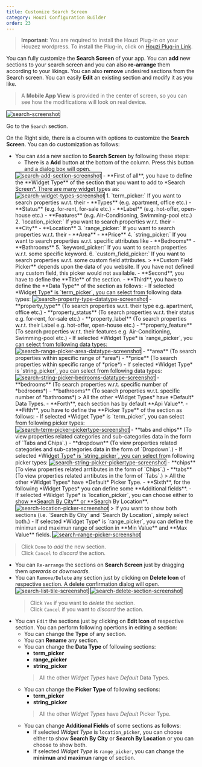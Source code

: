 ```yaml
---
title: Customize Search Screen
category: Houzi Configuration Builder
order: 23
---
```


> **Important**: You are required to install the Houzi Plug-in on your Houzez wordpress. To install the Plug-in, click on [Houzi Plug-in Link](https://github.com/AdilSoomro/houzez-mobile-api).

You can fully customize the **Search Screen** of your app. You can **add** new sections to your search screen and you can also **re-arrange** them according to your likings. You can also **remove** undesired sections from the Search screen. You can easily **Edit** an existing section and modify it as you like.

> A **Mobile App View** is provided in the center of screen, so you can see how the modifications will look on real device.  

<img src="https://houzi-docs.booleanbites.com/images/search-screenshot.png" alt="search-screenshot" title="search-screenshot" border= "1px solid"/>

Go to the `Search` section.

On the Right side, there is a cloumn with options to customize the **Search Screen**. You can do customization as follows:
* You can `Add` a new section to **Search Screen** by following these steps:
  - There is a **Add** button at the bottom of the column. Press this button and a dialog box will open.  
  <img src="https://houzi-docs.booleanbites.com/images/search-add-section-screenshot.png" alt="search-add-section-screenshot" title="search-add-section-screenshot" border= "1px solid"/>
  - **First of all**, you have to define the **Widget Type** of the section that you want to add to *Search Screen*. There are many widget types as:  
  <img src="https://houzi-docs.booleanbites.com/images/search-widget-types-screenshot.png" alt="search-widget-types-screenshot" title="search-widget-types-screenshot" border= "1px solid"/>
      1. `term_picker:` If you want to search properties w.r.t. their
         - **Types** (e.g. apartment, office etc.)
         - **Status** (e.g. for-rent, for-sale etc.)
         - **Label** (e.g. hot-offer, open-house etc.)
         - **Features** (e.g. Air-Conditioning, Swimming-pool etc.)
      2. `location_picker:` If you want to search properties w.r.t. their
         - **City**
         - **Location**
      3. `range_picker:` If you want to search properties w.r.t. their
         - **Area**
         - **Price**
      4. `string_picker:` If you want to search properties w.r.t. specific attributes like
         - **Bedrooms**
         - **Bathrooms**
      5. `keyword_picker:` If you want to search properties w.r.t. some specific keyword.
      6. `custom_field_picker:` If you want to search properties w.r.t. some custom field attributes.
    > **Custom Field Picker** depends upon the data of you website. If you have not defined any custom field, this picker would not available.
  - **Second**, you have to define the **Title** of the section.
  - **Third**, you have to define the **Data Type** of the section as follows:
    - If selected *Widget Type* is `term_picker`, you can select from following data types:  
    <img src="https://houzi-docs.booleanbites.com/images/search-property-type-datatype-screenshot.png" alt="search-property-type-datatype-screenshot" title="search-property-type-datatype-screenshot" border= "1px solid"/>
      - **property_type** (To search properties w.r.t. their type e.g. apartment, office etc.)
      - **property_status** (To search properties w.r.t. their status e.g. for-rent, for-sale etc.)
      - **property_label** (To search properties w.r.t. their Label e.g. hot-offer, open-house etc.)
      - **property_feature** (To search properties w.r.t. their features e.g. Air-Conditioning, Swimming-pool etc.)
    - If selected *Widget Type* is `range_picker`, you can select from following data types:  
    <img src="https://houzi-docs.booleanbites.com/images/search-range-picker-area-datatype-screenshot.png" alt="search-range-picker-area-datatype-screenshot" title="search-range-picker-area-datatype-screenshot" border= "1px solid"/>
      - **area** (To search properties within specific range of *area*)
      - **price** (To search properties within specific range of *price*)
    - If selected *Widget Type* is `string_picker`, you can select from following data types:  
    <img src="https://houzi-docs.booleanbites.com/images/search-string-picker-bedrooms-datatype-screenshot.png" alt="search-string-picker-bedrooms-datatype-screenshot" title="search-string-picker-bedrooms-datatype-screenshot" border= "1px solid"/>
      - **bedrooms** (To search properties w.r.t. specific number of *bedrooms*)
      - **bathrooms** (To search properties w.r.t. specific number of *bathrooms*)
        > All the other *Widget Types* have *Default* Data Types. 
  - **Forth**, each section has by default **Api Value**.
  - **Fifth**, you have to define the **Picker Type** of the section as follows:
    - If selected *Widget Type* is `term_picker`, you can select from following picker types:  
    <img src="https://houzi-docs.booleanbites.com/images/search-term-picker-pickertype-screenshot.png" alt="search-term-picker-pickertype-screenshot" title="search-term-picker-pickertype-screenshot" border= "1px solid"/>
      - **tabs and chips** (To view properties related categories and sub-categories data in the form of `Tabs and Chips`.)
      - **dropdown** (To view properties related categories and sub-categories data in the form of `Dropdown`.)
    - If selected *Widget Type* is `string_picker`, you can select from following picker types:  
    <img src="https://houzi-docs.booleanbites.com/images/search-string-picker-pickertype-screenshot.png" alt="search-string-picker-pickertype-screenshot" title="search-string-picker-pickertype-screenshot" border= "1px solid"/>
      - **chips** (To view properties related arrtibutes in the form of `Chips`.)
      - **tabs** (To view properties related arrtibutes in the form of `Tabs`.)
        > All the other *Widget Types* have *Default* Picker Type. 
  - **Sixth**, for the following *Widget Types* you can define some **Additional fields**.
    - If selected *Widget Type* is `location_picker`, you can choose either to show **Search By City** or **Search By Location**.  
    <img src="https://houzi-docs.booleanbites.com/images/search-location-picker-screenshot.png" alt="search-location-picker-screenshot" title="search-location-picker-screenshot" border= "1px solid"/>
        > If you want to show both sections (i.e. `Search By City` and `Search By Location`, simply select both.)
    - If selected *Widget Type* is `range_picker`, you can define the minimun and maximun range of section in **Min Value** and **Max Value** fields.  
    <img src="https://houzi-docs.booleanbites.com/images/search-range-picker-screenshot.png" alt="search-range-picker-screenshot" title="search-range-picker-screenshot" border= "1px solid"/>
> Click `Done` to *add* the new section.  
    Click `Cancel` to *discard* the action.
* You can `Re-arrange` the sections on **Search Screen** just by dragging them *upwards* or *downwards*.
* You can `Remove/Delete` any section just by clicking on **Delete Icon** of respective section. A delete confirmation dialog will open.  
  <img src="https://houzi-docs.booleanbites.com/images/search-list-tile-screenshot.png" alt="search-list-tile-screenshot" title="search-list-tile-screenshot" border= "1px solid"/>
  <img src="https://houzi-docs.booleanbites.com/images/search-delete-section-screenshot.png" alt="search-delete-section-screenshot" title="search-delete-section-screenshot" border= "1px solid"/>
    > Click `Yes` if you want to *delete* the section.  
    Click `Cancel` if you want to *discard* the action.
* You can `Edit` the sections just by clicking on **Edit Icon** of respective section. You can perform following opertions in editing a section:
  - You can change the **Type** of any section.
  - You can **Rename** any section.
  - You can change the **Data Type** of following sections:
    - **term_picker**
    - **range_picker**
    - **string_picker** 
    > All the other *Widget Types* have *Default* Data Types. 
  -  You can change the **Picker Type** of following sections:
     - **term_picker**
     - **string_picker**
     > All the other *Widget Types* have *Default* Picker Type.  
  -  You can change **Additional Fields** of some sections as follows:
     - If selected *Widget Type* is `location_picker`, you can choose either to show **Search By City** or **Search By Location** or you can choose to show both.
     - If selected *Widget Type* is `range_picker`, you can change the **minimun** and **maximun** range of section.